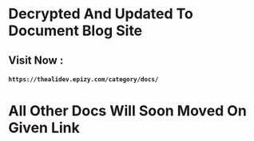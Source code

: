 # Decrypted And Updated To Document Blog Site
## Visit Now :
#### `https://thealidev.epizy.com/category/docs/`

# All Other Docs Will Soon Moved On Given Link